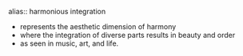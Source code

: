 alias:: harmonious integration

- represents the aesthetic dimension of harmony
- where the integration of diverse parts results in beauty and order
- as seen in music, art, and life.